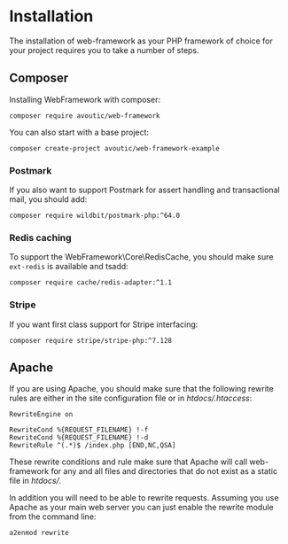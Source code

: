 # Installation

The installation of web-framework as your PHP framework of choice for your project requires you to take a number of steps.

## Composer

Installing WebFramework with composer:

```
composer require avoutic/web-framework
```

You can also start with a base project:

```
composer create-project avoutic/web-framework-example
```

### Postmark

If you also want to support Postmark for assert handling and transactional mail, you should add:

```
composer require wildbit/postmark-php:^64.0
```

### Redis caching

To support the WebFramework\Core\RedisCache, you should make sure `ext-redis` is available and tsadd:

```
composer require cache/redis-adapter:^1.1
```

### Stripe

If you want first class support for Stripe interfacing:

```
composer require stripe/stripe-php:^7.128
```

## Apache

If you are using Apache, you should make sure that the following rewrite rules are either in the site configuration file or in _htdocs/.htaccess_:

```
RewriteEngine on

RewriteCond %{REQUEST_FILENAME} !-f
RewriteCond %{REQUEST_FILENAME} !-d
RewriteRule ^(.*)$ /index.php [END,NC,QSA]
```

These rewrite conditions and rule make sure that Apache will call web-framework for any and all files and directories that do not exist as a static file in _htdocs/_.

In addition you will need to be able to rewrite requests. Assuming you use Apache as your main web server you can just enable the rewrite module from the command line:

```
a2enmod rewrite
```
